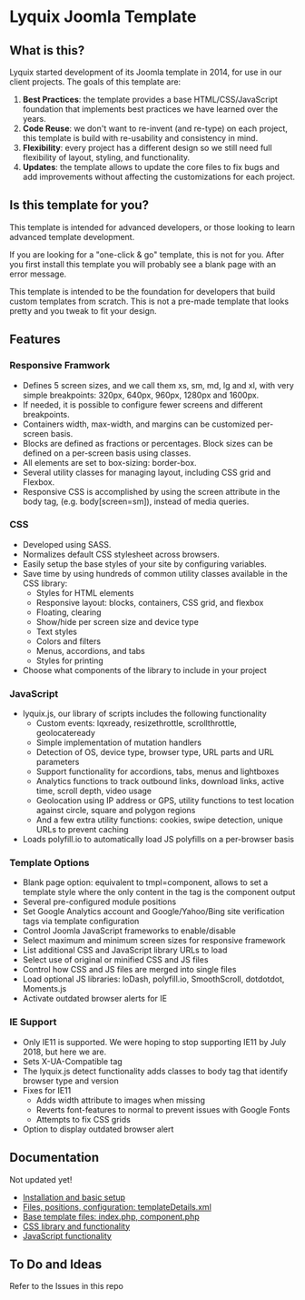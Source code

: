 # Lyquix Joomla Template

## What is this?

Lyquix started development of its Joomla template in 2014, for use in our client projects. The goals of this template are:

1. **Best Practices**: the template provides a base HTML/CSS/JavaScript foundation that implements best practices we have learned over the years.
2. **Code Reuse**: we don't want to re-invent (and re-type) on each project, this template is build with re-usability and consistency in mind.
3. **Flexibility**: every project has a different design so we still need full flexibility of layout, styling, and functionality.
4. **Updates**: the template allows to update the core files to fix bugs and add improvements without affecting the customizations for each project.


## Is this template for you?

This template is intended for advanced developers, or those looking to learn advanced template development.

If you are looking for a "one-click & go" template, this is not for you. After you first install this template you will probably see a blank page with an error message.

This template is intended to be the foundation for developers that build custom templates from scratch. This is not a pre-made template that looks pretty and you tweak to fit your design.

## Features

### Responsive Framwork

  * Defines 5 screen sizes, and we call them xs, sm, md, lg and xl, with very simple breakpoints: 320px, 640px, 960px, 1280px and 1600px.
  * If needed, it is possible to configure fewer screens and different breakpoints.
  * Containers width, max-width, and margins can be customized per-screen basis.
  * Blocks are defined as fractions or percentages. Block sizes can be defined on a per-screen basis using classes.
  * All elements are set to box-sizing: border-box.
  * Several utility classes for managing layout, including CSS grid and Flexbox.
  * Responsive CSS is accomplished by using the screen attribute in the body tag, (e.g. body[screen=sm]), instead of media queries.

### CSS

  * Developed using SASS.
  * Normalizes default CSS stylesheet across browsers.
  * Easily setup the base styles of your site by configuring variables.
  * Save time by using hundreds of common utility classes available in the CSS library:
    * Styles for HTML elements
    * Responsive layout: blocks, containers, CSS grid, and flexbox
    * Floating, clearing
    * Show/hide per screen size and device type
    * Text styles
    * Colors and filters
    * Menus, accordions, and tabs
    * Styles for printing
  * Choose what components of the library to include in your project

### JavaScript

  * lyquix.js, our library of scripts includes the following functionality
    * Custom events: lqxready, resizethrottle, scrollthrottle, geolocateready
    * Simple implementation of mutation handlers
    * Detection of OS, device type, browser type, URL parts and URL parameters
    * Support functionality for accordions, tabs, menus and lightboxes
    * Analytics functions to track outbound links, download links, active time, scroll depth, video usage
    * Geolocation using IP address or GPS, utility functions to test location against circle, square and polygon regions
    * And a few extra utility functions: cookies, swipe detection, unique URLs to prevent caching
  * Loads polyfill.io to automatically load JS polyfills on a per-browser basis

### Template Options

  * Blank page option: equivalent to tmpl=component, allows to set a template style where the only content in the <body> tag is the component output
  * Several pre-configured module positions
  * Set Google Analytics account and Google/Yahoo/Bing site verification tags via template configuration
  * Control Joomla JavaScript frameworks to enable/disable
  * Select maximum and minimum screen sizes for responsive framework
  * List additional CSS and JavaScript library URLs to load
  * Select use of original or minified CSS and JS files
  * Control how CSS and JS files are merged into single files
  * Load optional JS libraries: loDash, polyfill.io, SmoothScroll, dotdotdot, Moments.js
  * Activate outdated browser alerts for IE

### IE Support

  * Only IE11 is supported. We were hoping to stop supporting IE11 by July 2018, but here we are.
  * Sets X-UA-Compatible tag
  * The lyquix.js detect functionality adds classes to body tag that identify browser type and version
  * Fixes for IE11
    * Adds width attribute to images when missing
    * Reverts font-features to normal to prevent issues with Google Fonts
    * Attempts to fix CSS grids
  * Option to display outdated browser alert

## Documentation

Not updated yet!

  * [Installation and basic setup](https://github.com/Lyquix/tpl_lyquix/blob/master/docs/install.md)
  * [Files, positions, configuration: templateDetails.xml](https://github.com/Lyquix/tpl_lyquix/blob/master/docs/xml.md)
  * [Base template files: index.php, component.php](https://github.com/Lyquix/tpl_lyquix/blob/master/docs/template.md)
  * [CSS library and functionality](https://github.com/Lyquix/tpl_lyquix/blob/master/docs/css.md)
  * [JavaScript functionality](https://github.com/Lyquix/tpl_lyquix/blob/master/docs/js.md)

## To Do and Ideas

Refer to the Issues in this repo
